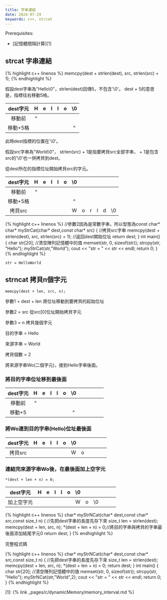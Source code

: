 ```yaml
---
title: 字串連結
date: 2024-07-29
keywords: c++, strcat 
---
```


Prerequisites:

- [記憶體間隔計算][1]

## strcat 字串連結
{% highlight c++ linenos %}
  memcpy(dest + strlen(dest), src, strlen(src) + 1);
{% endhighlight %}

假設dest字串為\"Hello\0\"，strlen(dest)回傳5，不包含\'\0\'。
dest + 5的意思是，指標往右移動5格。

|dest字元|H|e|l|l|o|\0|
|:--:|:--:|:--:|:--:|:--:|:--:|:--:|
|移動前|^||||||
|移動+5格||||||^|

此時dest指標的位置在\'\0\'。

假設src字串為\"World\0\"，
strlen(src) + 1是指要拷貝src全部字串， + 1是包含src的\'\0\'也一併拷貝到dest。

從dest所在的指標位址開始拷貝src的字元。

|dest字元|H|e|l|l|o|\0||||||
|:--:|:--:|:--:|:--:|:--:|:--:|:--:|:--:|:--:|:--:|:--:|:--:|
|移動前|^|||||||||||
|移動+5格||||||^||||||
|拷貝src||||||W|o|r|l|d|\0|

{% highlight c++ linenos %}
//參數2因為是常數字串，所以型態為const char*
char* myStrCat(char* dest,const char* src) {
	//拷貝src字串
  memcpy(dest + strlen(dest), src, strlen(src) + 1);
  //返回dest開始位址
  return dest;
}
int main() {
  char str[20];
  //清空陣列記憶體中的值
  memset(str, 0, sizeof(str));
  strcpy(str, "Hello");
  myStrCat(str,"World");
  cout << "str = " << str << endl;
  return 0;
}
{% endhighlight %}

```
str = HelloWorld
```

## strncat 拷貝n個字元

```
memcpy(dest + len, src, n);
```
參數1 = dest + len 將位址移動到要拷貝的起始位址

參數2 = src 從src[0]位址開始拷貝字元

參數3 = n 拷貝幾個字元

目的字串 = Hello

來源字串 = World

拷貝個數 = 2

將來源字串Wo(二個字元)，接到Hello字串後面。

### 將目的字串位址移到最後面

|dest字元|H|e|l|l|o|\0||||||
|:--:|:--:|:--:|:--:|:--:|:--:|:--:|:--:|:--:|:--:|:--:|:--:|
|移動前|^|||||||||||
|移動+5||||||^||||||

### 將Wo連到目的字串(Hello)位址最後面

|dest字元|H|e|l|l|o|\0||||||
|:--:|:--:|:--:|:--:|:--:|:--:|:--:|:--:|:--:|:--:|:--:|:--:|
|拷貝src||||||W|o|||||


### 連結完來源字串Wo後，在最後面加上空字元

```
*(dest + len + n) = 0;
```

|dest字元|H|e|l|l|o|\0||||||
|:--:|:--:|:--:|:--:|:--:|:--:|:--:|:--:|:--:|:--:|:--:|:--:|
|加上空字元||||||W|o|\0||||

{% highlight c++ linenos %}
char* myStrNCat(char* dest,const char* src,const size_t n) {
  //先把dest字串的長度先存下來
  size_t len = strlen(dest);
  memcpy(dest + len, src, n);
  *(dest + len + n) = 0;//將目的字串與拷貝的字串最後面添加結尾字元0
  return dest;
}
{% endhighlight %}


完整程式碼

{% highlight c++ linenos %}
char* myStrNCat(char* dest,const char* src,const size_t n) {
  //先把dest字串的長度先存下來
  size_t len = strlen(dest);
  memcpy(dest + len, src, n);
  *(dest + len + n) = 0;
  return dest;
}
int main() {
  char str[20];
  //清空陣列記憶體中的值
  memset(str, 0, sizeof(str));
  strcpy(str, "Hello");
  myStrNCat(str,"World",2);
  cout << "str = " << str << endl;
  return 0;
}
{% endhighlight %}

[1]: {% link _pages/c/dynamicMemory/memory_interval.md %}